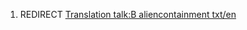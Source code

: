 1.  REDIRECT [Translation talk:B aliencontainment
    txt/en](Translation_talk:B_aliencontainment_txt/en "wikilink")
